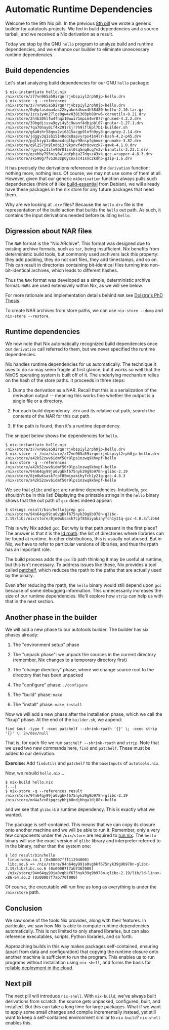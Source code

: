 # Automatic Runtime Dependencies

Welcome to the 9th Nix pill. In the previous [8th
pill](08-generic-builders.md) we wrote a generic builder for autotools
projects. We fed in build dependencies and a source tarball, and we
received a Nix derivation as a result.

Today we stop by the GNU `hello` program to analyze build and runtime
dependencies, and we enhance our builder to eliminate unnecessary
runtime dependencies.

## Build dependencies

Let's start analyzing build dependencies for our GNU `hello` package:

    $ nix-instantiate hello.nix
    /nix/store/z77vn965a59irqnrrjvbspiyl2rph0jp-hello.drv
    $ nix-store -q --references /nix/store/z77vn965a59irqnrrjvbspiyl2rph0jp-hello.drv
    /nix/store/0q6pfasdma4as22kyaknk4kwx4h58480-hello-2.10.tar.gz
    /nix/store/1zcs1y4n27lqs0gw4v038i303pb89rw6-coreutils-8.21.drv
    /nix/store/2h4b30hlfw4fhqx10wwi71mpim4wr877-gnused-4.2.2.drv
    /nix/store/39bgdjissw9gyi4y5j9wanf4dbjpbl07-gnutar-1.27.1.drv
    /nix/store/7qa70nay0if4x291rsjr7h9lfl6pl7b1-builder.sh
    /nix/store/g6a0shr58qvx2vi6815acgp9lnfh9yy8-gnugrep-2.14.drv
    /nix/store/jdggv3q1sb15140qdx0apvyrps41m4lr-bash-4.2-p45.drv
    /nix/store/pglhiyp1zdbmax4cglkpz98nspfgbnwr-gnumake-3.82.drv
    /nix/store/q9l257jn9lndbi3r9ksnvf4dr8cwxzk7-gawk-4.1.0.drv
    /nix/store/rgyrqxz1ilv90r01zxl0sq5nq0cq7v3v-binutils-2.23.1.drv
    /nix/store/qzxhby795niy6wlagfpbja27dgsz43xk-gcc-wrapper-4.8.3.drv
    /nix/store/sk590g7fv53m3zp0ycnxsc41snc2kdhp-gzip-1.6.drv

It has precisely the derivations referenced in the `derivation`
function; nothing more, nothing less. Of course, we may not use some of
them at all. However, given that our generic `mkDerivation` function
always pulls such dependencies (think of it like
[build-essential](https://packages.debian.org/unstable/build-essential)
from Debian), we will already have these packages in the nix store for
any future packages that need them.

Why are we looking at `.drv` files? Because the `hello.drv` file is the
representation of the build action that builds the `hello` out path. As
such, it contains the input derivations needed before building `hello`.

## Digression about NAR files

The `NAR` format is the "Nix ARchive". This format was designed due to
existing archive formats, such as `tar`, being insufficient. Nix
benefits from deterministic build tools, but commonly used archivers
lack this property: they add padding, they do not sort files, they add
timestamps, and so on. This can result in directories containing
bit-identical files turning into non-bit-identical archives, which leads
to different hashes.

Thus the `NAR` format was developed as a simple, deterministic archive
format. `NAR`s are used extensively within Nix, as we will see below.

For more rationale and implementation details behind `NAR` see
[Dolstra's PhD Thesis](http://nixos.org/~eelco/pubs/phd-thesis.pdf).

To create NAR archives from store paths, we can use `nix-store --dump`
and `nix-store --restore`.

## Runtime dependencies

We now note that Nix automatically recognized build dependencies once
our `derivation` call referred to them, but we never specified the
runtime dependencies.

Nix handles runtime dependencies for us automatically. The technique it
uses to do so may seem fragile at first glance, but it works so well
that the NixOS operating system is built off of it. The underlying
mechanism relies on the hash of the store paths. It proceeds in three
steps:

1.  Dump the derivation as a NAR. Recall that this is a serialization of
    the derivation output \-- meaning this works fine whether the output
    is a single file or a directory.

2.  For each build dependency `.drv` and its relative out path, search
    the contents of the NAR for this out path.

3.  If the path is found, then it's a runtime dependency.

The snippet below shows the dependencies for `hello`.

    $ nix-instantiate hello.nix
    /nix/store/z77vn965a59irqnrrjvbspiyl2rph0jp-hello.drv
    $ nix-store -r /nix/store/z77vn965a59irqnrrjvbspiyl2rph0jp-hello.drv
    /nix/store/a42k52zwv6idmf50r9lps1nzwq9khvpf-hello
    $ nix-store -q --references /nix/store/a42k52zwv6idmf50r9lps1nzwq9khvpf-hello
    /nix/store/94n64qy99ja0vgbkf675nyk39g9b978n-glibc-2.19
    /nix/store/8jm0wksask7cpf85miyakihyfch1y21q-gcc-4.8.3
    /nix/store/a42k52zwv6idmf50r9lps1nzwq9khvpf-hello

We see that `glibc` and `gcc` are runtime dependencies. Intuitively,
`gcc` shouldn't be in this list! Displaying the printable strings in
the `hello` binary shows that the out path of `gcc` does indeed appear:

    $ strings result/bin/hello|grep gcc
    /nix/store/94n64qy99ja0vgbkf675nyk39g9b978n-glibc-2.19/lib:/nix/store/8jm0wksask7cpf85miyakihyfch1y21q-gcc-4.8.3/lib64

This is why Nix added `gcc`. But why is that path present in the first
place? The answer is that it is the [ld
rpath](http://en.wikipedia.org/wiki/Rpath): the list of directories
where libraries can be found at runtime. In other distributions, this is
usually not abused. But in Nix, we have to refer to particular versions
of libraries, and thus the rpath has an important role.

The build process adds the `gcc` lib path thinking it may be useful at
runtime, but this isn't necessary. To address issues like these, Nix
provides a tool called [patchelf](https://nixos.org/patchelf.html),
which reduces the rpath to the paths that are actually used by the
binary.

Even after reducing the rpath, the `hello` binary would still depend
upon `gcc` because of some debugging information. This unnecessarily
increases the size of our runtime dependencies. We'll explore how
`strip` can help us with that in the next section.

## Another phase in the builder

We will add a new phase to our autotools builder. The builder has six
phases already:

1.  The "environment setup" phase

2.  The "unpack phase": we unpack the sources in the current directory
    (remember, Nix changes to a temporary directory first)

3.  The "change directory" phase, where we change source root to the
    directory that has been unpacked

4.  The "configure" phase: `./configure`

5.  The "build" phase: `make`

6.  The "install" phase: `make install`

Now we will add a new phase after the installation phase, which we call
the "fixup" phase. At the end of the `builder.sh`, we append:

    find $out -type f -exec patchelf --shrink-rpath '{}' \; -exec strip '{}' \; 2>/dev/null

That is, for each file we run `patchelf --shrink-rpath` and `strip`.
Note that we used two new commands here, `find` and `patchelf`. These
must be added to our derivation.

**Exercise:** Add `findutils` and `patchelf` to the `baseInputs` of
`autotools.nix`.

Now, we rebuild `hello.nix`...

    $ nix-build hello.nix
    [...]
    $ nix-store -q --references result
    /nix/store/94n64qy99ja0vgbkf675nyk39g9b978n-glibc-2.19
    /nix/store/md4a3zv0ipqzsybhjb8ndjhhga1dj88x-hello

and we see that `glibc` is a runtime dependency. This is exactly what we
wanted.

The package is self-contained. This means that we can copy its closure
onto another machine and we will be able to run it. Remember, only a
very few components under the `/nix/store` are required to [run
nix](02-install-on-your-running.md). The `hello` binary will use the
exact version of `glibc` library and interpreter referred to in the
binary, rather than the system one:

    $ ldd result/bin/hello
     linux-vdso.so.1 (0x00007fff11294000)
     libc.so.6 => /nix/store/94n64qy99ja0vgbkf675nyk39g9b978n-glibc-2.19/lib/libc.so.6 (0x00007f7ab7362000)
     /nix/store/94n64qy99ja0vgbkf675nyk39g9b978n-glibc-2.19/lib/ld-linux-x86-64.so.2 (0x00007f7ab770f000)

Of course, the executable will run fine as long as everything is under
the `/nix/store` path.

## Conclusion

We saw some of the tools Nix provides, along with their features. In
particular, we saw how Nix is able to compute runtime dependencies
automatically. This is not limited to only shared libraries, but can
also reference executables, scripts, Python libraries, and so forth.

Approaching builds in this way makes packages self-contained, ensuring
(apart from data and configuration) that copying the runtime closure
onto another machine is sufficient to run the program. This enables us
to run programs without installation using `nix-shell`, and forms the
basis for [reliable deployment in the
cloud](https://nixos.org/manual/nix/stable/introduction.html).

## Next pill

The next pill will introduce `nix-shell`. With `nix-build`, we've
always built derivations from scratch: the source gets unpacked,
configured, built, and installed. But this can take a long time for
large packages. What if we want to apply some small changes and compile
incrementally instead, yet still want to keep a self-contained
environment similar to `nix-build`? `nix-shell` enables this.
